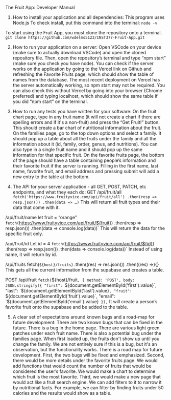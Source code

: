 The Fruit App: Developer Manual

1. How to install your application and all dependencies:
This program uses Node.js 
To check install, put this command into the terminal: `node -v`

To start using the Fruit App, you must clone the repository onto a terminal. 
`git clone https://github.com/wdelmo5123/INST377-Fruit-App.git`

2. How to run your application on a server:
Open VSCode on your device (make sure to actually download VSCode) and open the cloned repository file. Then, open the repository’s terminal and type “npm start” (make sure you check you have node). You can check if the server works on the  application by going to the Vercel link on Github and refreshing the Favorite Fruits page, which should show the table of names from the database. The most recent deployment on Vercel has the server automatically working, so npm start may not be required. You can also check this without Vercel by going into your browser (Chrome preferred) and typing localhost, which should show the same table if you did “npm start” on the terminal.

3. How to run any tests you have written for your software:
On the fruit chart page, type in any fruit name (it will not create a chart if there are spelling errors and if it's a non-fruit) and press the “Get Fruit!” button. This should create a bar chart of nutritional information about the fruit. 
On the families page, go to the top down options and select a family. It should pop up a table about all the fruits under the family and all the information about it (id, family, order, genus, and nutritions). You can also type in a single fruit name and it should pop up the same information for that specific fruit.
On the favorite fruits page, the bottom of the page should have a table containing people’s information and their favorite fruit if the server is running. Filling in the first name, last name, favorite fruit, and email address and pressing submit will add a new entry to the table at the bottom. 

4. The API for your server application - all GET, POST, PATCH, etc endpoints, and what they each do:
GET
/api/fruit/all
`fetch('https://www.fruityvice.com/api/fruit/all')
	.then(resp => resp.json())
	.then(data => …)`
This will return all fruit types and their data that come with it.

/api/fruit/name
let fruit = “orange”
`fetch(`https://www.fruityvice.com/api/fruit/${fruit})
	.then(resp => resp.json())
	.then(data => console.log(data))`
This will return the data for the specific fruit only. 

/api/fruit/id 
Let id = 4
`fetch(`https://www.fruityvice.com/api/fruit/${id})
	.then(resp => resp.json())
	.then(data => console.log(data))`
Instead of using name, it will return by id.

/api/fruits
fetch(`${host}/fruits`)
	.then((res) => res.json())
	.then((res) =>){}
This gets all the current information from the supabase and creates a table.

POST
/api/fruit
`fetch(`${host}/fruit`, {
        method: 'POST',
        body: JSON.stringify({
            "first": `${document.getElementById('first').value}`,
            "last": `${document.getElementById('last').value}`,
            "fruit": `${document.getElementById('fruit').value}`,
            "email": `${document.getElementById('email').value}`
        }),`
It will create a person’s favorite fruit onto the supabase and be added to the table.

5. A clear set of expectations around known bugs and a road-map for future development:
	There are two known bugs that can be fixed in the future. There is a bug in the home page. There are various light green patches under each fruit name. There is also a potential bug under the families page. When first loaded up, the fruits don't show up until you change the family. We are not entirely sure if this is a bug, but it's an observation, but the functionality works.
	There is a road map for future development. First, the two bugs will be fixed and emphasized. Second, there would be more details under the favorite fruits page. We would add functions that would count the number of fruits that would be considered the user’s favorite. We would make a chart to determine which fruit is the most favorite. Third, we would make a new page that would act like a fruit search engine. We can add filters to it to narrow it by nutritional facts. For example, we can filter by finding fruits under 50 calories and the results would show as a table. 
	
